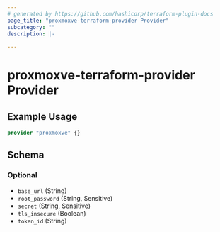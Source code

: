 ```yaml
---
# generated by https://github.com/hashicorp/terraform-plugin-docs
page_title: "proxmoxve-terraform-provider Provider"
subcategory: ""
description: |-
  
---
```


# proxmoxve-terraform-provider Provider



## Example Usage

```terraform
provider "proxmoxve" {}
```

<!-- schema generated by tfplugindocs -->
## Schema

### Optional

- `base_url` (String)
- `root_password` (String, Sensitive)
- `secret` (String, Sensitive)
- `tls_insecure` (Boolean)
- `token_id` (String)

